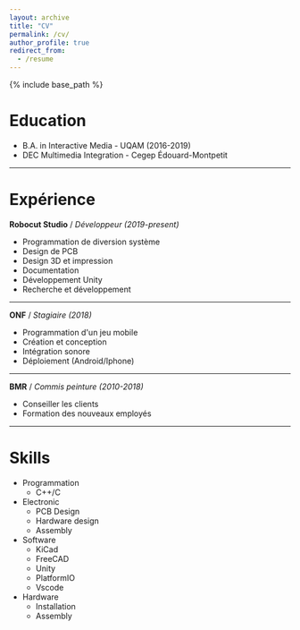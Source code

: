 ```yaml
---
layout: archive
title: "CV"
permalink: /cv/
author_profile: true
redirect_from:
  - /resume
---
```


{% include base_path %}

# Education

* B.A. in Interactive Media - UQAM (2016-2019)
* DEC Multimedia Integration - Cegep Édouard-Montpetit

<hr>

# Expérience

**Robocut Studio** / *Développeur (2019-present)*
- Programmation de diversion système
- Design de PCB 
- Design 3D et impression
- Documentation 
- Développement Unity 
- Recherche et développement 

<hr>

**ONF** / *Stagiaire (2018)* 
- Programmation d'un jeu mobile 
- Création et conception 
- Intégration sonore 
- Déploiement (Android/Iphone) 

<hr>

**BMR** / *Commis peinture (2010-2018)* 
- Conseiller les clients 
- Formation des nouveaux employés 
  
<hr>

# Skills

* Programmation
  * C++/C
* Electronic
  * PCB Design
  * Hardware design
  * Assembly
* Software
  * KiCad
  * FreeCAD
  * Unity
  * PlatformIO
  * Vscode
* Hardware
  * Installation
  * Assembly
